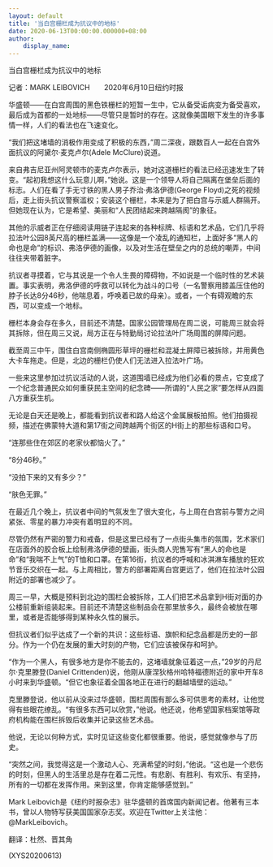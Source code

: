 ```yaml
---
layout: default
title: '当白宫栅栏成为抗议中的地标'
date: 2020-06-13T00:00:00.000000+08:00
author:
    display_name: 
---
```


当白宫栅栏成为抗议中的地标

记者：MARK LEIBOVICH　　2020年6月10日纽约时报

华盛顿——在白宫周围的黑色铁栅栏的短暂一生中，它从备受诟病变为备受喜欢，最后成为首都的一处地标——尽管只是暂时的存在。这就像美国眼下发生的许多事情一样，人们的看法也在飞速变化。

“我们把这堵墙的消极作用变成了积极的东西，”周二深夜，跟数百人一起在白宫外面抗议的阿黛尔·麦克卢尔(Adele McClure)说道。

来自弗吉尼亚州阿灵顿市的麦克卢尔表示，她对这道栅栏的看法已经迅速发生了转变。“起初我想这什么玩意儿啊，”她说。这是一个领导人将自己隔离在堡垒后面的标志。人们在看了手无寸铁的黑人男子乔治·弗洛伊德(George Floyd)之死的视频后，走上街头抗议警察滥权；安装这个栅栏，本来是为了把白宫与示威人群隔开。但她现在认为，它是希望、美丽和“人民团结起来跨越隔阂”的象征。

其他的示威者正在仔细阅读用链子连起来的各种标牌、标语和艺术品，它们几乎将拉法叶公园8英尺高的栅栏盖满——这像是一个凌乱的通知栏，上面好多“黑人的命也是命”的标识、弗洛伊德的画像，以及对生活在壁垒之内的总统的嘲弄，中间往往夹带着脏字。

抗议者寻摸着，它与其说是一个令人生畏的障碍物，不如说是一个临时性的艺术装置。事实表明，弗洛伊德的呼救可以转化为战斗的口号（一名警察用膝盖压住他的脖子长达8分46秒，他喘息着，呼唤着已故的母亲）。或者，一个有碍观瞻的东西，可以变成一个地标。

栅栏本身会存在多久，目前还不清楚。国家公园管理局在周二说，可能周三就会将其拆除，但在周三又说，局方正在与特勤局讨论拉法叶广场周围的屏障问题。

截至周三中午，围住白宫南侧椭圆形草坪的栅栏和混凝土屏障已被拆除，并用黄色大卡车拖走。但是，北边的栅栏仍使人们无法进入拉法叶广场。

一些来这里参加过抗议活动的人说，这道围墙已经成为他们必看的景点，它变成了一个纪念普通民众如何重获民主空间的纪念碑——所谓的“人民之家”要怎样从四面八方重获生机。

无论是白天还是晚上，都能看到抗议者和路人给这个金属展板拍照。他们拍摄视频，描述在佛蒙特大道和第17街之间跨越两个街区的H街上的那些标语和口号。

“连那些住在郊区的老家伙都恼火了。”

“8分46秒。”

“没拍下来的又有多少？”

“肤色无罪。”

在最近几个晚上，抗议者中间的气氛发生了很大变化，与上周在白宫前与警方之间紧张、零星的暴力冲突有着明显的不同。

尽管仍然有严密的警力和戒备，但是这里已经有了一点街头集市的氛围，艺术家们在店面外的胶合板上绘制弗洛伊德的壁画，街头商人兜售写有“黑人的命也是命”和“我喘不上气”的T恤和口罩。在第16街，抗议者的呼喊和冰淇淋车播放的狂欢节音乐交织在一起。与上周相比，警方的部署距离白宫更远了，他们在拉法叶公园附近的部署也减少了。

周三一早，大概是预料到北边的围栏会被拆除，工人们把艺术品拿到H街对面的办公楼前重新组装起来。目前还不清楚这些制品会在那里放多久，最终会被放在哪里，或者是否能够得到某种永久性的展示。

但抗议者们似乎达成了一个新的共识：这些标语、旗帜和纪念品都是历史的一部分。作为一个仍在发展的重大时刻的产物，它们应该被保存和呵护。

“作为一个黑人，有很多地方是你不能去的，这堵墙就象征着这一点，”29岁的丹尼尔·克里滕登(Daniel Crittenden)说，他刚从康涅狄格州哈特福德附近的家中开车8小时来到华盛顿。“但它也象征着全国各地正在进行的翻越墙壁的运动。”

克里滕登说，他以前从没来过华盛顿，围栏周围有那么多可供思考的素材，让他觉得有些眼花缭乱。“有很多东西可以欣赏，”他说。他还说，他希望国家档案馆等政府机构能在围栏拆毁后收集并记录这些艺术品。

他说，无论以何种方式，实时见证这些变化都很重要。他说，感觉就像参与了历史。

“突然之间，我觉得这是一个激动人心、充满希望的时刻，”他说。“这也是一个悲伤的时刻，但黑人的生活里总是存在着二元性。有悲剧、有胜利、有欢乐、有坚持，所有的一切都在发挥作用。来到这里，你肯定能够感觉到。”

Mark Leibovich是《纽约时报杂志》驻华盛顿的首席国内新闻记者。他著有三本书，曾以人物特写获美国国家杂志奖。欢迎在Twitter上关注他：@MarkLeibovich。

翻译：杜然、晋其角

(XYS20200613)


